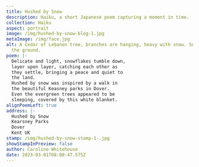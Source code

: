 ```yaml
---
title: Hushed by Snow
description: Haiku, a short Japanese poem capturing a moment in time.
collection: Haiku
aspect: portrait
image: /img/hushed-by-snow-blog-1.jpg
metaImage: /img/face.jpg
alt: A Cedar of Lebanon tree, branches are hanging, heavy with snow. Snow covers
  the ground.
poem: |-
  Delicate and light, snowflakes tumble down, 
  layer upon layer, catching each other as 
  they settle, bringing a peace and quiet to 
  the land. 
  Hushed by snow was inspired by a walk in 
  the beautiful Keasney parks in Dover. 
  Even the evergreen trees appeared to be 
  sleeping, covered by this white blanket.
alignPoemLeft: true
address: |-
  Hushed by Snow
  Kearsney Parks
  Dover
  Kent UK
stamp: /img/hushed-by-snow-stamp-1-.jpg
showStampInPreview: false
author: Caroline Whitehouse
date: 2023-03-01T08:00:47.575Z
---
```

